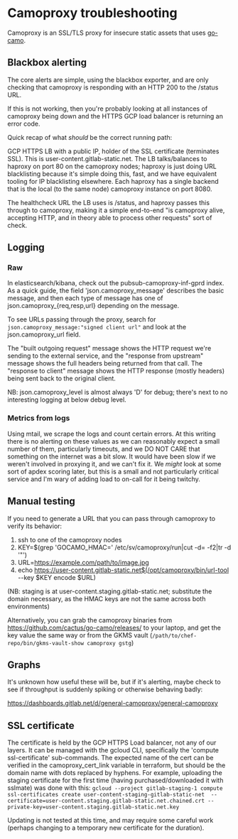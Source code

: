 # Camoproxy troubleshooting

Camoproxy is an SSL/TLS proxy for insecure static assets that uses [go-camo](https://github.com/cactus/go-camo).

## Blackbox alerting

The core alerts are simple, using the blackbox exporter, and are only checking that camoproxy is responding with an HTTP 200 to the /status URL.

If this is not working, then you're probably looking at all instances of camoproxy being down and the HTTPS GCP load balancer is returning an error code.

Quick recap of what *should* be the correct running path:

GCP HTTPS LB with a public IP, holder of the SSL certificate (terminates SSL).  This is user-content.gitlab-static.net.
The LB talks/balances to haproxy on port 80 on the camoproxy nodes; haproxy is just doing URL blacklisting because it's simple doing this, fast, and we have equivalent tooling for IP blacklisting elsewhere.
Each haproxy has a single backend that is the local (to the same node) camoproxy instance on port 8080.

The healthcheck URL the LB uses is /status, and haproxy passes this through to camoproxy, making it a simple end-to-end "is camoproxy alive, accepting HTTP, and in theory able to process other requests" sort of check.

## Logging

### Raw

In elasticsearch/kibana, check out the pubsub-camoproxy-inf-gprd index.  As a quick guide, the field 'json.camoproxy\_message' describes the basic message, and then each type of message has one of json.camoproxy\_{req,resp,url} depending on the message.

To see URLs passing through the proxy, search for `json.camoproxy_message:"signed client url"` and look at the json.camoproxy\_url field.

The "built outgoing request" message shows the HTTP request we're sending to the external service, and the "response from upstream" message shows the full headers being returned from that call.  The "response to client" message shows the HTTP response (mostly headers) being sent back to the original client.

NB: json.camoproxy_level is almost always 'D' for debug; there's next to no interesting logging at below debug level.

### Metrics from logs

Using mtail, we scrape the logs and count certain errors.  At this writing there is no alerting on these values as we can reasonably expect a small number of them, particularly timeouts, and we DO NOT CARE that something on the internet was a bit slow.  It would have been slow if we weren't involved in proxying it, and we can't fix it.  We *might* look at some sort of apdex scoring later, but this is a small and not particularly critical service and I'm wary of adding load to on-call for it being twitchy.

## Manual testing

If you need to generate a URL that you can pass through camoproxy to verify its behavior:

1. ssh to one of the camoproxy nodes
1. KEY=$(grep 'GOCAMO_HMAC=' /etc/sv/camoproxy/run|cut -d= -f2|tr -d '"')
1. URL=<https://example.com/path/to/image.jpg>
1. echo <https://user-content.gitlab-static.net$(/opt/camoproxy/bin/url-tool> --key $KEY encode $URL)

(NB: staging is at user-content.staging.gitlab-static.net; substitute the domain necessary, as the HMAC keys are not the same across both environments)

Alternatively, you can grab the camoproxy binaries from <https://github.com/cactus/go-camo/releases/> to your laptop, and get the key value the same way or from the GKMS vault (`/path/to/chef-repo/bin/gkms-vault-show camoproxy gstg`)

## Graphs

It's unknown how useful these will be, but if it's alerting, maybe check to see if throughput is suddenly spiking or otherwise behaving badly:

<https://dashboards.gitlab.net/d/general-camoproxy/general-camoproxy>

## SSL certificate

The certificate is held by the GCP HTTPS Load balancer, not any of our layers.  It can be managed with the gcloud CLI, specifically the 'compute ssl-certificate' sub-commands.  The expected name of the cert can be verified in the camoproxy_cert_link variable in terraform, but should be the domain name with dots replaced by hyphens.  For example, uploading the staging certificate for the first time (having purchased/downloaded it with sslmate) was done with this:
`gcloud --project gitlab-staging-1 compute ssl-certificates create user-content-staging-gitlab-static-net  --certificate=user-content.staging.gitlab-static.net.chained.crt --private-key=user-content.staging.gitlab-static.net.key`

Updating is not tested at this time, and may require some careful work (perhaps changing to a temporary new certificate for the duration).
